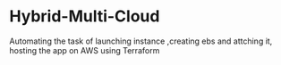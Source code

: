 # Hybrid-Multi-Cloud
Automating the task of launching instance ,creating ebs and attching it, hosting the app on AWS using Terraform
